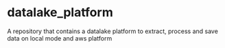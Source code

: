 # datalake_platform
A repository that contains a datalake platform to extract, process and save data on local mode and aws platform
